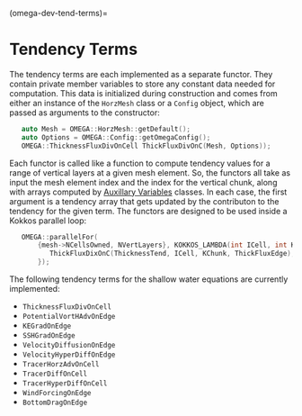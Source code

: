 (omega-dev-tend-terms)=

# Tendency Terms

The tendency terms are each implemented as a separate functor. They contain
private member variables to store any constant data needed for computation.
This data is initialized during construction and comes from either an instance
of the `HorzMesh` class or a `Config` object, which are passed as arguments to
the constructor:
```c++
   auto Mesh = OMEGA::HorzMesh::getDefault();
   auto Options = OMEGA::Config::getOmegaConfig();
   OMEGA::ThicknessFluxDivOnCell ThickFluxDivOnC(Mesh, Options));
```

Each functor is called like a function to compute tendency values for a range
of vertical layers at a given mesh element. So, the functors all take as
input the mesh element index and the index for the vertical chunk, along with
arrays computed by [Auxillary Variables](#omega-dev-aux-vars) classes. In each
case, the first argument is a tendency array that gets updated by the
contributon to the tendency for the given term. The functors are designed to be
used inside a Kokkos parallel loop:
```c++
   OMEGA::parallelFor(
       {mesh->NCellsOwned, NVertLayers}, KOKKOS_LAMBDA(int ICell, int KChunk) {
          ThickFluxDixOnC(ThicknessTend, ICell, KChunk, ThickFluxEdge);
       });
```

The following tendency terms for the shallow water equations are currently
implemented:
- `ThicknessFluxDivOnCell`
- `PotentialVortHAdvOnEdge`
- `KEGradOnEdge`
- `SSHGradOnEdge`
- `VelocityDiffusionOnEdge`
- `VelocityHyperDiffOnEdge`
- `TracerHorzAdvOnCell`
- `TracerDiffOnCell`
- `TracerHyperDiffOnCell`
- `WindForcingOnEdge`
- `BottomDragOnEdge`
